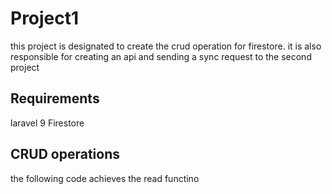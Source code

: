 # Project1
<p>this project is designated to create the crud operation for firestore. it is also responsible for creating an api and sending a sync request to the second project</p>

## Requirements
laravel 9
Firestore

## CRUD operations
the following code achieves the read functino
